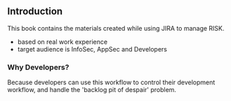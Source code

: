 ## Introduction

This book contains the materials created while using JIRA to manage RISK.

- based on real work experience
- target audience is InfoSec, AppSec and Developers

### Why Developers?

Because developers can use this workflow to control their development workflow, and handle the 'backlog pit of despair' problem.
